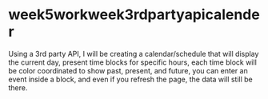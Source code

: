 # week5workweek3rdpartyapicalender
Using a 3rd party API, I will be creating a calendar/schedule that will display the current day, present time blocks for specific hours, each time block will be color coordinated to show past, present, and future, you can enter an event inside a block, and even if you refresh the page, the data will still be there.

